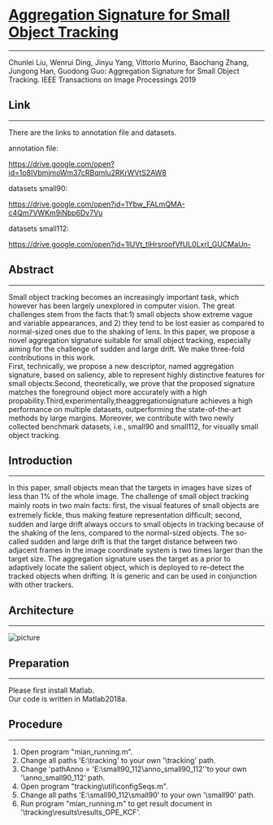 #  [Aggregation Signature for Small Object Tracking](https://arxiv.org/abs/1910.10859)  #
---
Chunlei Liu, Wenrui Ding, Jinyu Yang, Vittorio Murino, Baochang Zhang, Jungong Han, Guodong Guo:
Aggregation Signature for Small Object Tracking. IEEE Transactions on Image Processings 2019

## Link ##
---
There are the links to annotation file and datasets.

annotation file:

https://drive.google.com/open?id=1o8IVbmjmoWm37cRBqmlu2RKrWVtS2AW8

datasets small90:

https://drive.google.com/open?id=1Ybw_FALmQMA-c4Qm7VWKm9iNbp6Dv7Vu

datasets small112:

https://drive.google.com/open?id=1lUVt_tlHrsroofVfUL0LxrI_GUCMaUn-

## Abstract
---
Small object tracking becomes an increasingly important task, which however has been largely unexplored in computer vision. The great challenges stem from the facts that:1) small objects show extreme vague and variable appearances, and 2) they tend to be lost easier as compared to normal-sized ones due to the shaking of lens. In this paper, we propose a novel aggregation signature suitable for small object tracking, especially aiming for the challenge of sudden and large drift. We make three-fold contributions in this work.  
First, technically, we propose a new descriptor, named aggregation signature, based on saliency, able to represent highly distinctive features for small objects.Second, theoretically, we prove that the proposed signature matches the foreground object more accurately with a high propability.Third,experimentally,theaggregationsignature achieves a high performance on multiple datasets, outperforming the state-of-the-art methods by large margins. Moreover, we contribute with two newly collected benchmark datasets, i.e., small90 and small112, for visually small object tracking. 

## Introduction
---
In this paper, small objects mean that the targets in images have sizes of less than 1% of the whole image. The challenge of small object tracking mainly roots in two main facts: ﬁrst, the visual features of small objects are extremely ﬁckle, thus making feature representation difﬁcult; second, sudden and large drift always occurs to small objects in tracking because of the shaking of the lens, compared to the normal-sized objects. The so-called sudden and large drift is that the target distance between two adjacent frames in the image coordinate system is two times larger than the target size.
The aggregation signature uses the target as a prior to adaptively locate the salient object, which is deployed to re-detect the tracked objects when drifting. It is generic and can be used in conjunction with other trackers.


## Architecture
---
![picture](https://github.com/bczhangbczhang/smallobject/blob/master/structure.jpg)

## Preparation
---
Please first install Matlab.  
Our code is written in Matlab2018a.

## Procedure
---
1. Open program "mian_running.m".
2. Change all paths 'E:\tracking' to your own '\tracking' path.
3. Change 'pathAnno = 'E:\small90_112\anno_small90_112\''to your own '\anno_small90_112' path.
4. Open program "tracking\util\configSeqs.m".
5. Change all paths 'E:\small90_112\small90' to your own '\small90' path.
6. Run program "mian_running.m" to get result document in '\tracking\results\results_OPE_KCF\'.





